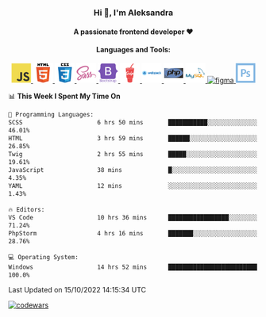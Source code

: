 <!-- ### Hi there 👋 -->
<h3 align="center">Hi 👋, I'm Aleksandra</h1>
<h4 align="center">A passionate frontend developer ❤️</h4>
<h4 align="center">Languages and Tools:</h4>
<p align="center"> 
<a href="https://developer.mozilla.org/en-US/docs/Web/JavaScript" target="_blank" rel="noreferrer"> <img src="https://raw.githubusercontent.com/devicons/devicon/master/icons/javascript/javascript-original.svg" alt="javascript" width="40" height="40"/> </a> 
<a href="https://www.w3.org/html/" target="_blank" rel="noreferrer"> <img src="https://raw.githubusercontent.com/devicons/devicon/master/icons/html5/html5-original-wordmark.svg" alt="html5" width="40" height="40"/> </a> 
<a href="https://www.w3schools.com/css/" target="_blank" rel="noreferrer"> <img src="https://raw.githubusercontent.com/devicons/devicon/master/icons/css3/css3-original-wordmark.svg" alt="css3" width="40" height="40"/> </a> 
<a href="https://sass-lang.com" target="_blank" rel="noreferrer"> <img src="https://raw.githubusercontent.com/devicons/devicon/master/icons/sass/sass-original.svg" alt="sass" width="40" height="40"/> </a>
 <a href="https://getbootstrap.com" target="_blank" rel="noreferrer"> <img src="https://raw.githubusercontent.com/devicons/devicon/master/icons/bootstrap/bootstrap-plain-wordmark.svg" alt="bootstrap" width="40" height="40"/> </a>  
<a href="https://gulpjs.com" target="_blank" rel="noreferrer"> <img src="https://raw.githubusercontent.com/devicons/devicon/master/icons/gulp/gulp-plain.svg" alt="gulp" width="40" height="40"/> </a>
 <a href="https://webpack.js.org" target="_blank" rel="noreferrer"> <img src="https://raw.githubusercontent.com/devicons/devicon/d00d0969292a6569d45b06d3f350f463a0107b0d/icons/webpack/webpack-original-wordmark.svg" alt="webpack" width="40" height="40"/> </a>
<a href="https://www.php.net" target="_blank" rel="noreferrer"> <img src="https://raw.githubusercontent.com/devicons/devicon/master/icons/php/php-original.svg" alt="php" width="40" height="40"/> </a>   
<a href="https://www.mysql.com/" target="_blank" rel="noreferrer"> <img src="https://raw.githubusercontent.com/devicons/devicon/master/icons/mysql/mysql-original-wordmark.svg" alt="mysql" width="40" height="40"/> </a> 
<a href="https://www.figma.com/" target="_blank" rel="noreferrer"> <img src="https://www.vectorlogo.zone/logos/figma/figma-icon.svg" alt="figma" width="40" height="40"/> </a> 
<a href="https://www.photoshop.com/en" target="_blank" rel="noreferrer"> <img src="https://raw.githubusercontent.com/devicons/devicon/master/icons/photoshop/photoshop-line.svg" alt="photoshop" width="40" height="40"/> </a> 
</p>

<!--START_SECTION:waka-->
📊 **This Week I Spent My Time On** 

```text
💬 Programming Languages: 
SCSS                     6 hrs 50 mins       ███████████░░░░░░░░░░░░░░   46.01% 
HTML                     3 hrs 59 mins       ██████░░░░░░░░░░░░░░░░░░░   26.85% 
Twig                     2 hrs 55 mins       █████░░░░░░░░░░░░░░░░░░░░   19.61% 
JavaScript               38 mins             █░░░░░░░░░░░░░░░░░░░░░░░░   4.35% 
YAML                     12 mins             ░░░░░░░░░░░░░░░░░░░░░░░░░   1.43%

🔥 Editors: 
VS Code                  10 hrs 36 mins      █████████████████░░░░░░░░   71.24% 
PhpStorm                 4 hrs 16 mins       ███████░░░░░░░░░░░░░░░░░░   28.76%

💻 Operating System: 
Windows                  14 hrs 52 mins      █████████████████████████   100.0%

```


 Last Updated on 15/10/2022 14:15:34 UTC
<!--END_SECTION:waka-->
[![codewars](https://www.codewars.com/users/magicwebdev/badges/micro)](https://www.codewars.com/users/magicwebdev)
